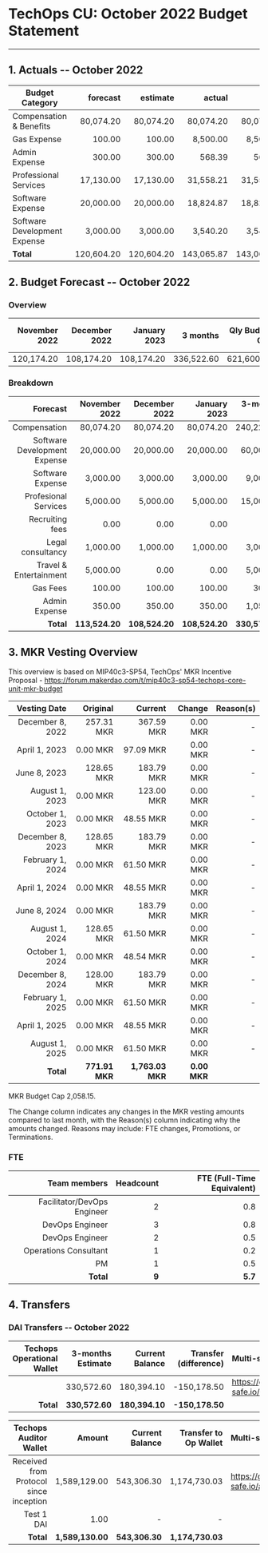 # TechOps CU: October 2022 Budget Statement

---

## 1. Actuals -- October 2022

| Budget Category               |forecast|estimate|actual|owed|difference|paid|
| --------------------------- | ---------------------------: | ---------------------------: | ---------------------------: | ---------------------------: | ---------------------------: | ---------------------------: |
|Compensation & Benefits| 80,074.20 | 80,074.20 | 80,074.20 | 80,074.20 | 0.00 | 80,074.20 |
|Gas Expense| 100.00 | 100.00 | 8,500.00 | 8,500.00 | 8,400.00 | 8,500.00 |
|Admin Expense| 300.00 | 300.00 | 568.39 | 568.39 | 268.39 | 568.39 |
|Professional Services| 17,130.00 | 17,130.00 | 31,558.21 | 31,558.21 | 14,428.21 | 31,558.21 |
|Software Expense| 20,000.00 | 20,000.00 | 18,824.87 | 18,824.87 | -1,175.13 | 18,824.87 |
|Software Development Expense| 3,000.00 | 3,000.00 | 3,540.20 | 3,540.20 | 540.20 | 3,231.77 |
| **Total** | 120,604.20 | 120,604.20 | 143,065.87 | 143,065.87 | 22,461.67 | 142,757.44 |

## 2. Budget Forecast -- October 2022

### Overview

|November 2022|December 2022|January 2023|3 months|Qly Budget Cap|Monthly Budget Cap|Annual Budget Cap + Buffer|
|------------:|---------:|---------:|-------:|-----------------:|-------------:|-------------------------:|
|120,174.20|108,174.20|108,174.20|336,522.60|621,600.00|207,200.00|2,486,400.00|

### Breakdown
|Forecast|November 2022|December 2022|January 2023|3-months Total|Qly Budget Cap|
|------------:|---------:|---------:|-------:|-----------------:|-------------:|
|Compensation|80,074.20|80,074.20|80,074.20|240,222.60|218,000.00|
|Software Development Expense|20,000.00|20,000.00|20,000.00|60,000.00|171,000.00|
|Software Expense|3,000.00|3,000.00|3,000.00|9,000.00|13,500.00|
|Profesional Services|5,000.00|5,000.00|5,000.00|15,000.00|20,000.00|
|Recruiting fees|0.00|0.00|0.00|0.00|15,000.00|
|Legal consultancy|1,000.00|1,000.00|1,000.00|3,000.00|12,500.00|
|Travel & Entertainment|5,000.00|0.00|0.00|5,000.00|15,750.00|
|Gas Fees|100.00|100.00|100.00|300.00|-|
|Admin Expense|350.00|350.00|350.00|1,050.00|
|**Total**|**113,524.20**|**108,524.20**|**108,524.20**|**330,572.60**|**453,250.00**|


## 3. MKR Vesting Overview

This overview is based on MIP40c3-SP54, TechOps' MKR Incentive Proposal - https://forum.makerdao.com/t/mip40c3-sp54-techops-core-unit-mkr-budget

|Vesting Date|Original|Current|Change|Reason(s)|
|---------------:|---------:|-------:|-----------------:|-----------------:|
|December 8, 2022|257.31 MKR|367.59 MKR|0.00 MKR|-|
|April 1, 2023|0.00 MKR|97.09 MKR|0.00 MKR|-|
|June 8, 2023|128.65 MKR|183.79 MKR|0.00 MKR|-|
|August 1, 2023|0.00 MKR|123.00 MKR|0.00 MKR|-|
|October 1, 2023|0.00 MKR|48.55 MKR|0.00 MKR|-|
|December 8, 2023|128.65 MKR|183.79 MKR|0.00 MKR|-|
|February 1, 2024|0.00 MKR|61.50 MKR|0.00 MKR|-|
|April 1, 2024|0.00 MKR|48.55 MKR|0.00 MKR|-|
|June 8, 2024|0.00 MKR|183.79 MKR|0.00 MKR|-|
|August 1, 2024|128.65 MKR|61.50 MKR|0.00 MKR|-|
|October 1, 2024|0.00 MKR|48.54 MKR|0.00 MKR|-|
|December 8, 2024|128.00 MKR|183.79 MKR|0.00 MKR|-|
|February 1, 2025|0.00 MKR|61.50 MKR|0.00 MKR|-|
|April 1, 2025|0.00 MKR|48.55 MKR|0.00 MKR|-|
|August 1, 2025|0.00 MKR|61.50 MKR|0.00 MKR|-|
|**Total**|**771.91 MKR**|**1,763.03 MKR**|**0.00 MKR**|

MKR Budget Cap 2,058.15.

The Change column indicates any changes in the MKR vesting amounts compared to last month, with the Reason(s) column indicating why the amounts changed. Reasons may include: FTE changes, Promotions, or Terminations.


### FTE

|Team members|Headcount|FTE (Full-Time Equivalent)|
|---------------:|---------:|---------:|
|Facilitator/DevOps Engineer|2|0.8|
|DevOps Engineer|3|0.8|
|DevOps Engineer|2|0.5|
|Operations Consultant|1|0.2|
|PM|1|0.5|
|**Total**|**9**|**5.7**|

## 4. Transfers

### DAI Transfers -- October 2022

|Techops Operational Wallet|3-months Estimate|Current Balance|Transfer (difference)|Multi-sig Address|
|------------------------------:|---------:|---------:|-------:|:-----------------|
||330,572.60|180,394.10|-150,178.50|https://gnosis-safe.io/app/eth:0x1a3DA79ee7dB30466cA752DE6a75DEf5e635b2f6/balances|
|**Total**|**330,572.60**|**180,394.10**|**-150,178.50**||


|Techops Auditor Wallet|Amount|Current Balance|Transfer to Op Wallet|Multi-sig Address|
|------------------------------:|---------:|---------:|-------:|:-----------------|
|Received from Protocol since inception|1,589,129.00|543,306.30|1,174,730.03|https://gnosis-safe.io/app/eth:0x2dC0420A736D1F40893B9481D8968E4D7424bC0B/balances|
|Test 1 DAI|1.00|-|-||
|**Total**|**1,589,130.00**|**543,306.30**|**1,174,730.03**|
